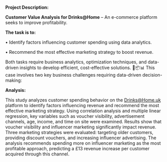 **Project Description:**

**Customer Value Analysis for Drinks@Home** – An e-commerce platform seeks to improve profitability.

**The task is to:**

• Identify factors influencing customer spending using data analytics.

• Recommend the most effective marketing strategy to boost revenue.

Both tasks require business analytics, optimization techniques, and data-driven insights to develop efficient, cost-effective solutions. 🚀📦📊
This case involves two key business challenges requiring data-driven decision-making:

**Analysis:**

This study analyzes customer spending behavior on the Drinks@Home.uk platform to identify factors influencing revenue and recommend the most effective marketing strategy. Using correlation analysis and multiple linear regression, key variables such as voucher visibility, advertisement channels, age, income, and time on site were examined. Results show that voucher visibility and influencer marketing significantly impact revenue. Three marketing strategies were evaluated: targeting older customers, providing discount vouchers, and increasing influencer advertising. The analysis recommends spending more on influencer marketing as the most profitable approach, predicting a £13 revenue increase per customer acquired through this channel.

